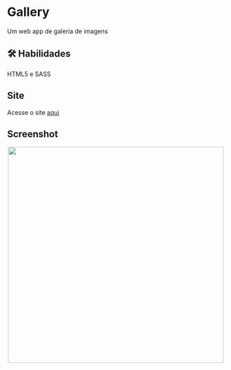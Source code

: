 # Gallery

Um web app de galeria de imagens

## 🛠 Habilidades
HTML5 e SASS

## Site

Acesse o site [aqui](https://shields.io/)

## Screenshot

<div align="center">
<img src="https://user-images.githubusercontent.com/37091987/201792490-0c80a345-bf20-4a4e-a350-94b29f34c5e0.png" width="500px" />
</div>
